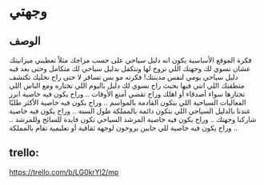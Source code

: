 # وجهتي

## الوصف

فكرة الموقع الأساسية يكون انه دليل سياحي على حسب مزاجك مثلاً تعطيني ميزانيتك عشان نسوي لك وجهتك اللي تروح لها ونتكفل بدليل سياحي لك متكامل 
 وحتى بعد فيه دليل سياحي يومي لنفس مدينتك! فكرته مو بس تسافر لا حتى راح نخليك تكتشف منطقتك اللي انتي فيها بحيث راح نسوي لك دليل باليوم اللي تختاره ومع الناس اللي تختارها سواء أصدقاء أو اهلك وراح تقضي أمتع الأوقات  .. 
وراح يكون  فيه خاصية ابرز الفعاليات السياحية اللي بتكون القادمة بالمواسم .. 
وراح يكون فيه خاصية الأكثر طلبًا عندنا بالدليل السياحي اللي بتكون دائمة بالمملكة طول السنة .. 
وراح يكون فيه خاصية شاركنا وجهتك .. 
وراح يكون فيه خاصية المرشد السياحي تكون فايدة للسائح وللمرشد .. 
وراح يكون فيه خاصية للي حابين يروحون لوجهة ثقافية أو تعليمية تقام بالمملكة ..

## trello:
https://trello.com/b/LG0krYl2/mp
